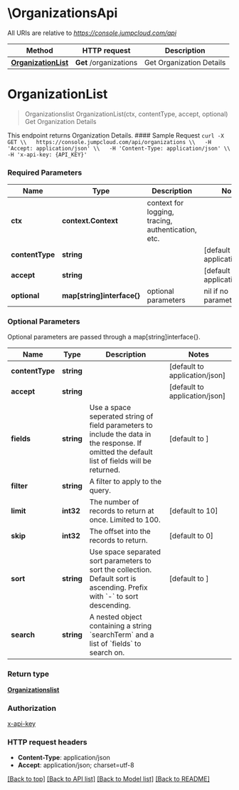 # \OrganizationsApi

All URIs are relative to *https://console.jumpcloud.com/api*

Method | HTTP request | Description
------------- | ------------- | -------------
[**OrganizationList**](OrganizationsApi.md#OrganizationList) | **Get** /organizations | Get Organization Details


# **OrganizationList**
> Organizationslist OrganizationList(ctx, contentType, accept, optional)
Get Organization Details

This endpoint returns Organization Details.  #### Sample Request  ``` curl -X GET \\   https://console.jumpcloud.com/api/organizations \\   -H 'Accept: application/json' \\   -H 'Content-Type: application/json' \\   -H 'x-api-key: {API_KEY}'   ```

### Required Parameters

Name | Type | Description  | Notes
------------- | ------------- | ------------- | -------------
 **ctx** | **context.Context** | context for logging, tracing, authentication, etc.
  **contentType** | **string**|  | [default to application/json]
  **accept** | **string**|  | [default to application/json]
 **optional** | **map[string]interface{}** | optional parameters | nil if no parameters

### Optional Parameters
Optional parameters are passed through a map[string]interface{}.

Name | Type | Description  | Notes
------------- | ------------- | ------------- | -------------
 **contentType** | **string**|  | [default to application/json]
 **accept** | **string**|  | [default to application/json]
 **fields** | **string**| Use a space seperated string of field parameters to include the data in the response. If omitted the default list of fields will be returned.  | [default to ]
 **filter** | **string**| A filter to apply to the query. | 
 **limit** | **int32**| The number of records to return at once. Limited to 100. | [default to 10]
 **skip** | **int32**| The offset into the records to return. | [default to 0]
 **sort** | **string**| Use space separated sort parameters to sort the collection. Default sort is ascending. Prefix with &#x60;-&#x60; to sort descending.  | [default to ]
 **search** | **string**| A nested object containing a string &#x60;searchTerm&#x60; and a list of &#x60;fields&#x60; to search on. | 

### Return type

[**Organizationslist**](organizationslist.md)

### Authorization

[x-api-key](../README.md#x-api-key)

### HTTP request headers

 - **Content-Type**: application/json
 - **Accept**: application/json; charset=utf-8

[[Back to top]](#) [[Back to API list]](../README.md#documentation-for-api-endpoints) [[Back to Model list]](../README.md#documentation-for-models) [[Back to README]](../README.md)

